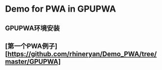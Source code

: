 # Demo for PWA in GPUPWA
## GPUPWA环境安装
## [第一个PWA例子] [https://github.com/rhineryan/Demo_PWA/tree/master/GPUPWA]
